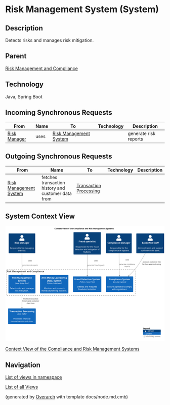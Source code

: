 
# Risk Management System (System)
## Description
Detects risks and manages risk mitigation.

## Parent
[Risk Management and Compliance](../../mybank/compliance/context-boundary.md)

## Technology
Java, Spring Boot
## Incoming Synchronous Requests 
| From | Name | To | Technology | Description |
|---|---|---|---|---|
| [Risk Manager](../../mybank/compliance/risk-manager.md) | uses | [Risk Management System](../../mybank/compliance/risk-management-system.md) |  | generate risk reports |
## Outgoing Synchronous Requests 
| From | Name | To | Technology | Description |
|---|---|---|---|---|
| [Risk Management System](../../mybank/compliance/risk-management-system.md) | fetches transaction history and customer data from | [Transaction Processing](../../mybank/core-banking/transaction-processing-system.md) |  |  |

## System Context View
![Context View of the Compliance and Risk Management Systems](../../mybank/compliance/context-view.png)

[Context View of the Compliance and Risk Management Systems](../../mybank/compliance/context-view.md)


## Navigation
[List of views in namespace](./views-in-namespace.md)

[List of all Views](../../views.md)


(generated by [Overarch](https://github.com/soulspace-org/overarch) with template docs/node.md.cmb)
